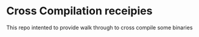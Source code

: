 # Cross Compilation receipies

This repo intented to provide walk through to cross compile
some binaries

